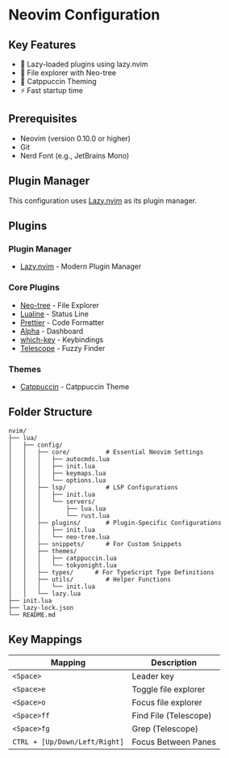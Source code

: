 # Neovim Configuration

## Key Features

- 🚀 Lazy-loaded plugins using lazy.nvim
- 📁 File explorer with Neo-tree
- 🎨 Catppuccin Theming
- ⚡ Fast startup time

## Prerequisites

- Neovim (version 0.10.0 or higher)
- Git
- Nerd Font (e.g., JetBrains Mono)

## Plugin Manager

This configuration uses [Lazy.nvim](https://github.com/folke/lazy.nvim) as its plugin manager.

## Plugins

### Plugin Manager

- [Lazy.nvim](https://github.com/folke/lazy.nvim) - Modern Plugin Manager

### Core Plugins

- [Neo-tree](https://github.com/nvim-neo-tree/neo-tree.nvim) - File Explorer
- [Lualine](https://github.com/nvim-lualine/lualine.nvim) - Status Line
- [Prettier](https://github.com/jose-elias-alvarez/null-ls.nvim) - Code Formatter
- [Alpha](https://github.com/goolord/alpha-nvim) - Dashboard
- [which-key](https://github.com/folke/which-key.nvim) - Keybindings
- [Telescope](https://github.com/nvim-telescope/telescope.nvim) - Fuzzy Finder

### Themes

- [Catppuccin](https://github.com/catppuccin/nvim) - Catppuccin Theme

## Folder Structure

```(markdown)
nvim/
├── lua/
│   ├── config/
│   │   ├── core/          # Essential Neovim Settings
│   │   │   ├── autocmds.lua
│   │   │   ├── init.lua
│   │   │   ├── keymaps.lua
│   │   │   └── options.lua
│   │   ├── lsp/           # LSP Configurations
│   │   │   ├── init.lua
│   │   │   └── servers/
│   │   │       ├── lua.lua
│   │   │       └── rust.lua
│   │   ├── plugins/       # Plugin-Specific Configurations
│   │   │   ├── init.lua
│   │   │   └── neo-tree.lua
│   │   ├── snippets/      # For Custom Snippets
│   │   ├── themes/
│   │   │   ├── catppuccin.lua
│   │   │   └── tokyonight.lua
│   │   ├── types/      # For TypeScript Type Definitions
│   │   ├── utils/         # Helper Functions
│   │   │   └── init.lua
│   │   └── lazy.lua
├── init.lua
├── lazy-lock.json
└── README.md

```

## Key Mappings

| Mapping                       | Description           |
| ----------------------------- | --------------------- |
| `<Space>`                     | Leader key            |
| `<Space>e`                    | Toggle file explorer  |
| `<Space>o`                    | Focus file explorer   |
| `<Space>ff`                   | Find File (Telescope) |
| `<Space>fg`                   | Grep (Telescope)      |
| `CTRL + [Up/Down/Left/Right]` | Focus Between Panes   |
